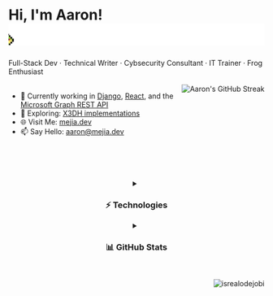 <h1>Hi, I'm Aaron! <img src="./gif/LukasLundinFroglet.gif" alt="Frog hopping across the screen and croaking"/></h1>
<!-- I'm a full-stack developer with an extensive history as a technical writer and IT trainer. -->
Full-Stack Dev · Technical Writer · Cybsecurity Consultant · IT Trainer · Frog Enthusiast
<br /><br />

<img align="right" src="https://github-readme-streak-stats-sigma-silk.vercel.app/?user=mejia-dev&theme=soft-green" alt="Aaron's GitHub Streak" />

- 🔨 Currently working in [Django](https://www.djangoproject.com/), [React](https://react.dev/), and the [Microsoft Graph REST API](https://learn.microsoft.com/en-us/graph/api/overview?view=graph-rest-1.0)
- 🌱 Exploring: [X3DH implementations](https://signal.org/docs/specifications/x3dh/)
- 🌐 Visit Me: [mejia.dev](https://mejia.dev/)
- 📫 Say Hello: <a href="mailto:aaron@mejia.dev" style="text-decoration:none">aaron@mejia.dev</a>

<br /><br /><br />


<details align="center">
  <summary>
    <h3>⚡ Technologies</h3>
  </summary>
  <div>
    <h4>💻 Programming & Markup Languages</h4>
    <a href="https://www.gnu.org/software/bash/" target="_blank"><img src="https://img.shields.io/badge/GNU%20Bash-4EAA25.svg?style=for-the-badge&logo=GNU-Bash&logoColor=white" alt="Bash"></a>
    <a href="https://dotnet.microsoft.com/en-us/languages/csharp" target="_blank"><img src="https://img.shields.io/badge/c%23-%23239120.svg?style=for-the-badge&logo=csharp&logoColor=white" alt="C#"></a>
    <a href="https://developer.mozilla.org/en-US/docs/Learn/Getting_started_with_the_web/CSS_basics" target="_blank"><img src="https://img.shields.io/badge/css3-%231572B6.svg?style=for-the-badge&logo=css3&logoColor=white" alt="CSS3"></a>
    <a href="https://www.google.com/script/start/" target="_blank"><img src="https://img.shields.io/badge/Google%20Apps%20Script-4285F4.svg?style=for-the-badge&logo=Google-Apps-Script&logoColor=white" alt="Google Apps Script"></a>
    <a href="https://developer.mozilla.org/en-US/docs/Web/HTML" target="_blank"><img src="https://img.shields.io/badge/html5-%23E34F26.svg?style=for-the-badge&logo=html5&logoColor=white" alt="HTML5"></a>
    <a href="https://www.java.com/en/" target="_blank"><img src="https://img.shields.io/badge/java-%23ED8B00.svg?style=for-the-badge&logo=openjdk&logoColor=white" alt="Java"></a>
    <a href="https://developer.mozilla.org/en-US/docs/Web/JavaScript" target="_blank"><img src="https://img.shields.io/badge/javascript-%23323330.svg?style=for-the-badge&logo=javascript&logoColor=%23F7DF1E" alt="JavaScript"></a>
    <a href="https://daringfireball.net/projects/markdown/" target="_blank"><img src="https://img.shields.io/badge/markdown-%23000000.svg?style=for-the-badge&logo=markdown&logoColor=white" alt="Markdown"></a>
    <a href="https://nodejs.org/" target="_blank"><img src="https://img.shields.io/badge/node.js-6DA55F?style=for-the-badge&logo=node.js&logoColor=white" alt="NodeJS"></a>
    <a href="https://learn.microsoft.com/en-us/powershell/" target="_blank"><img src="https://img.shields.io/badge/PowerShell-%235391FE.svg?style=for-the-badge&logo=powershell&logoColor=white" alt="PowerShell"></a>
    <a href="https://www.python.org/" target="_blank"><img src="https://img.shields.io/badge/python-3670A0?style=for-the-badge&logo=python&logoColor=ffdd54" alt="Python"></a>
    <a href="https://scratch.mit.edu/" target="_blank"><img src="https://img.shields.io/badge/Scratch-4D97FF.svg?style=for-the-badge&logo=Scratch&logoColor=white" alt="Scratch"></a>
    <a href="https://www.typescriptlang.org/" target="_blank"><img src="https://img.shields.io/badge/typescript-%23007ACC.svg?style=for-the-badge&logo=typescript&logoColor=white" alt="TypeScript"></a>
    <h4>📚 Frameworks & Libraries</h4>
    <a href="https://dotnet.microsoft.com/en-us/" target="_blank"><img src="https://img.shields.io/badge/.NET-5C2D91?style=for-the-badge&logo=.net&logoColor=white" alt=".Net"></a>
    <a href="https://angular.io/" target="_blank"><img src="https://img.shields.io/badge/angular-%23DD0031.svg?style=for-the-badge&logo=angular&logoColor=white" alt="Angular"></a>
    <a href="https://www.arduino.cc/" target="_blank"><img src="https://img.shields.io/badge/Arduino-00878F.svg?style=for-the-badge&logo=Arduino&logoColor=white" alt="Arduino"></a>
    <a href="https://getbootstrap.com/" target="_blank"><img src="https://img.shields.io/badge/bootstrap-%238511FA.svg?style=for-the-badge&logo=bootstrap&logoColor=white" alt="Bootstrap"></a>
    <a href="https://djangoproject.com/" target="_blank"><img src="https://img.shields.io/badge/django-%23092E20.svg?style=for-the-badge&logo=django&logoColor=white" alt="Django"></a>
    <a href="https://expo.dev/" target="_blank"><img src="https://img.shields.io/badge/expo-1C1E24?style=for-the-badge&logo=expo&logoColor=#D04A37" alt="Expo"></a>
    <a href="https://expressjs.com/" target="_blank"><img src="https://img.shields.io/badge/express.js-%23404d59.svg?style=for-the-badge&logo=express&logoColor=%2361DAFB" alt="Express.js"></a>
    <a href="https://jestjs.io/" target="_blank"><img src="https://img.shields.io/badge/-jest-%23C21325?style=for-the-badge&logo=jest&logoColor=white" alt="Jest"></a>
    <a href="https://www.npmjs.com/" target="_blank"><img src="https://img.shields.io/badge/NPM-%23CB3837.svg?style=for-the-badge&logo=npm&logoColor=white" alt="NPM"></a>
    <a href="https://react.dev/" target="_blank"><img src="https://img.shields.io/badge/react-%2320232a.svg?style=for-the-badge&logo=react&logoColor=%2361DAFB" alt="React"></a>
    <a href="https://reactnative.dev/" target="_blank"><img src="https://img.shields.io/badge/react_native-%2320232a.svg?style=for-the-badge&logo=react&logoColor=%2361DAFB" alt="React Native"></a>
    <a href="https://reactrouter.com/" target="_blank"><img src="https://img.shields.io/badge/React_Router-CA4245?style=for-the-badge&logo=react-router&logoColor=white" alt="React Router"></a>
    <a href="https://redux.js.org/" target="_blank"><img src="https://img.shields.io/badge/redux-%23593d88.svg?style=for-the-badge&logo=redux&logoColor=white" alt="Redux"></a>
    <a href="https://www.selenium.dev/" target="_blank"><img src="https://img.shields.io/badge/Selenium-43B02A.svg?style=for-the-badge&logo=Selenium&logoColor=white" alt="Selenium"></a>
    <a href="https://tailwindcss.com/" target="_blank"><img src="https://img.shields.io/badge/tailwindcss-%2338B2AC.svg?style=for-the-badge&logo=tailwind-css&logoColor=white" alt="TailwindCSS"></a>
    <a href="https://unity.com/" target="_blank"><img src="https://img.shields.io/badge/unity-%23000000.svg?style=for-the-badge&logo=unity&logoColor=white" alt="Unity"></a>
    <a href="https://vitejs.dev/" target="_blank"><img src="https://img.shields.io/badge/vite-%23646CFF.svg?style=for-the-badge&logo=vite&logoColor=white" alt="Vite"></a>
    <a href="https://wordpress.com/" target="_blank"><img src="https://img.shields.io/badge/WordPress-%23117AC9.svg?style=for-the-badge&logo=WordPress&logoColor=white" alt="WordPress"></a>
    <h4>🗃 Databases, Cloud, & Hosting</h4>
    <a href="https://azure.microsoft.com" target="_blank"><img src="https://img.shields.io/badge/azure-%230072C6.svg?style=for-the-badge&logo=microsoftazure&logoColor=white" alt="Azure"></a>
    <a href="https://www.docker.com/" target="_blank"><img src="https://img.shields.io/badge/Docker-2496ED.svg?style=for-the-badge&logo=Docker&logoColor=white" alt="Docker"></a>
    <a href="https://firebase.google.com/docs/firestore" target="_blank"><img src="https://img.shields.io/badge/firebase-a08021?style=for-the-badge&logo=firebase&logoColor=ffcd34" alt="Firebase"></a>
    <a href="https://pages.github.com/" target="_blank"><img src="https://img.shields.io/badge/GitHub%20Pages-222222.svg?style=for-the-badge&logo=GitHub-Pages&logoColor=white" alt="GitHub Pages"></a>
    <a href="https://www.mongodb.com/" target="_blank"><img src="https://img.shields.io/badge/MongoDB-%234ea94b.svg?style=for-the-badge&logo=mongodb&logoColor=white" alt="MongoDB"></a>
    <a href="https://www.mysql.com/" target="_blank"><img src="https://img.shields.io/badge/mysql-4479A1.svg?style=for-the-badge&logo=mysql&logoColor=white" alt="MySQL"></a>
    <a href="https://www.netlify.com/" target="_blank"><img src="https://img.shields.io/badge/netlify-%23000000.svg?style=for-the-badge&logo=netlify&logoColor=#00C7B7" alt="Netlify"></a>
    <a href="https://postgresql.com/" target="_blank"><img src="https://img.shields.io/badge/postgres-%23316192.svg?style=for-the-badge&logo=postgresql&logoColor=white" alt="Postgres"></a>
    <a href="https://www.pythonanywhere.com/" target="_blank"><img src="https://img.shields.io/badge/pythonanywhere-%232F9FD7.svg?style=for-the-badge&logo=pythonanywhere&logoColor=151515" alt="PythonAnywhere"></a>
    <a href="https://render.com/" target="_blank"><img src="https://img.shields.io/badge/Render-46E3B7.svg?style=for-the-badge&logo=Render&logoColor=white" alt="Render"></a>
    <h4>🔧 Tools:</h4>
    <a href="https://www.audacityteam.org/" target="_blank"><img src="https://img.shields.io/badge/Audacity-0000CC.svg?style=for-the-badge&logo=Audacity&logoColor=white" alt="Audacity"></a>
    <a href="https://eclipseide.org/" target="_blank"><img src="https://img.shields.io/badge/Eclipse-FE7A16.svg?style=for-the-badge&logo=Eclipse&logoColor=white" alt="Eclipse"></a>
    <a href="https://eslint.org/" target="_blank"><img src="https://img.shields.io/badge/ESLint-4B3263?style=for-the-badge&logo=eslint&logoColor=white" alt="ESLint"></a>
    <a href="https://darkreader.org/" target="_blank"><img src="https://img.shields.io/badge/Dark%20Reader-141E24.svg?style=for-the-badge&logo=Dark-Reader&logoColor=white" alt="Dark Reader"></a>
    <a href="https://www.debian.org/" target="_blank"><img src="https://img.shields.io/badge/Debian-A81D33.svg?style=for-the-badge&logo=Debian&logoColor=white" alt="Debian"></a>
    <a href="https://discord.com/" target="_blank"><img src="https://img.shields.io/badge/Discord-5865F2.svg?style=for-the-badge&logo=Discord&logoColor=white" alt="Discord"></a>
    <a href="https://www.figma.com/" target="_blank"><img src="https://img.shields.io/badge/figma-%23F24E1E.svg?style=for-the-badge&logo=figma&logoColor=white" alt="Figma"></a>
    <a href="https://www.gimp.org/" target="_blank"><img src="https://img.shields.io/badge/Gimp-657D8B?style=for-the-badge&logo=gimp&logoColor=FFFFFF" alt="Gimp Gnu Image Manipulation Program"></a>
    <a href="https://git-scm.com/" target="_blank"><img src="https://img.shields.io/badge/git-%23F05033.svg?style=for-the-badge&logo=git&logoColor=white" alt="Git"></a>
    <a href="https://www.notion.so/" target="_blank"><img src="https://img.shields.io/badge/Notion-%23000000.svg?style=for-the-badge&logo=notion&logoColor=white" alt="Notion"></a>
    <a href="https://www.postman.com/" target="_blank"><img src="https://img.shields.io/badge/Postman-FF6C37.svg?style=for-the-badge&logo=Postman&logoColor=white" alt="Postman"></a>
    <a href="https://stackoverflow.com/" target="_blank"><img src="https://img.shields.io/badge/Stack%20Overflow-F58025.svg?style=for-the-badge&logo=Stack-Overflow&logoColor=white" alt="Stack Overflow"></a>
    <a href="https://www.vim.org/" target="_blank"><img src="https://img.shields.io/badge/VIM-%2311AB00.svg?style=for-the-badge&logo=vim&logoColor=white" alt="Vim"></a>
    <a href="https://code.visualstudio.com/" target="_blank"><img src="https://img.shields.io/badge/Visual%20Studio%20Code-0078d7.svg?style=for-the-badge&logo=visual-studio-code&logoColor=white" alt="Visual Studio Code"></a>
  </div>
</details>
<details align="center">
  <summary>
    <h3>📊 GitHub Stats</h3>
  </summary>
  <div align="center">
    <img src="https://github-readme-stats-aarons-projects-632d7e60.vercel.app/api?username=mejia-dev&show_icons=true&theme=dark" alt="Aaron's GitHub Stats" />
    <img src="https://github-readme-stats-aarons-projects-632d7e60.vercel.app/api/top-langs?username=mejia-dev&langs_count=10&show_icons=true&locale=en&layout=compact&theme=dark" alt="Aaron's Most-Used Languages"   />
  </div>
</details>

<br />
<p align="right"> <img src="https://komarev.com/ghpvc/?username=mejia-dev&label=Profile%20views&color=0c9407&style=flat" alt="isrealodejobi" />
</p>
<!---
mejia-dev/mejia-dev is a ✨ special ✨ repository because its `README.md` (this file) appears on your GitHub profile.
You can click the Preview link to take a look at your changes.
--->
